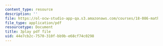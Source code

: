 ```yaml
---
content_type: resource
description: ''
file: https://ol-ocw-studio-app-qa.s3.amazonaws.com/courses/18-086-mathematical-methods-for-engineers-ii-spring-2006/44e7cb2c7570310fbb9be68cf74c0298_fpwsw7SdkyY.pdf
file_type: application/pdf
resourcetype: Document
title: 3play pdf file
uid: 44e7cb2c-7570-310f-bb9b-e68cf74c0298
---
```

